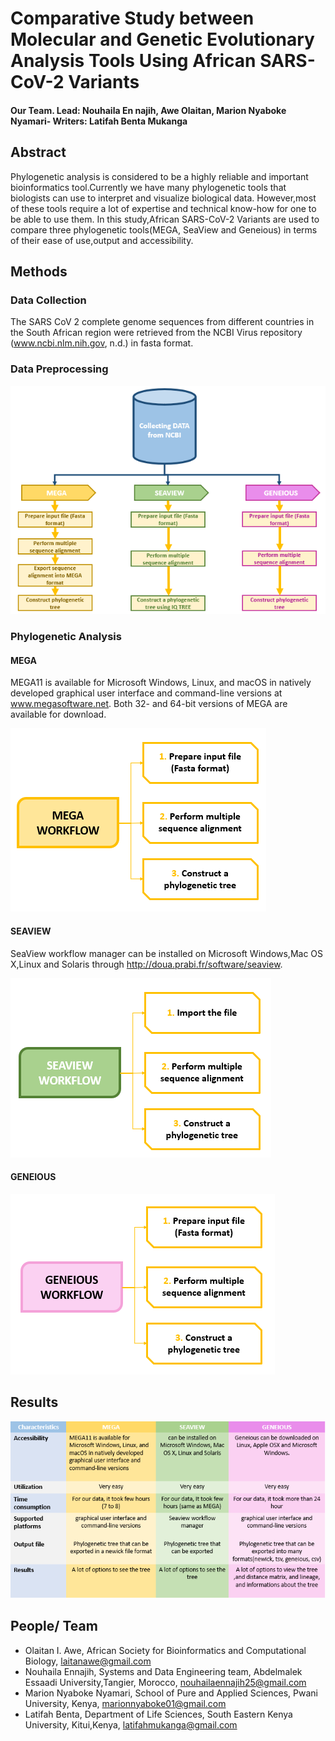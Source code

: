 # Comparative Study between Molecular and Genetic Evolutionary Analysis Tools Using African SARS-CoV-2 Variants
#### Our Team. Lead: Nouhaila En najih, Awe Olaitan, Marion Nyaboke Nyamari- Writers: Latifah Benta Mukanga

## Abstract
Phylogenetic analysis is considered to be a highly reliable and important bioinformatics tool.Currently we have many phylogenetic tools that biologists can use to interpret and visualize biological data. However,most of these tools require a lot of expertise and technical know-how for one to be able to use them. In this study,African SARS-CoV-2 Variants are used to compare three phylogenetic tools(MEGA, SeaView and Geneious) in terms of their ease of use,output and accessibility.

## Methods
### Data Collection

The SARS CoV 2 complete genome  sequences from different countries in the South African region were retrieved from the NCBI Virus repository (www.ncbi.nlm.nih.gov, n.d.) in fasta format.

### Data Preprocessing

![GeneralWorkflow](figures/workflow.PNG)


### Phylogenetic Analysis

#### MEGA

MEGA11 is available for Microsoft Windows, Linux, and macOS in natively developed graphical user interface and command-line versions at www.megasoftware.net.  Both 32- and 64-bit versions of MEGA are available for download.

![MEGAWorkflow](figures/workflow_mega.PNG)


#### SEAVIEW

SeaView workflow manager can be installed on Microsoft Windows,Mac OS X,Linux and Solaris through  http://doua.prabi.fr/software/seaview.


![SEAVIEWWorkflow](figures/workflow_seaview.PNG)

#### GENEIOUS

![GENEIOUSWorkflow](figures/workflow_geneious.PNG)

## Results

![Results](figures/Results.PNG) 

## People/ Team
* Olaitan I. Awe, African Society for Bioinformatics and Computational Biology, laitanawe@gmail.com
* Nouhaila Ennajih, Systems and Data Engineering team, Abdelmalek Essaadi University,Tangier, Morocco, nouhailaennajih25@gmail.com
* Marion Nyaboke Nyamari, School of Pure and Applied Sciences, Pwani University, Kenya, marionnyaboke01@gmail.com
* Latifah Benta, Department of Life Sciences, South Eastern Kenya University, Kitui,Kenya, latifahmukanga@gmail.com
